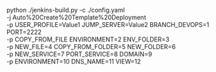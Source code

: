 python ./jenkins-build.py -c ./config.yaml \
-j Auto%20Create%20Template%20Deployment \
-p USER_PROFILE=Value1 JUMP_SERVER=Value2 BRANCH_DEVOPS=1 PORT=2222 \
-p COPY_FROM_FILE ENVIRONMENT=2 ENV_FOLDER=3 \
-p NEW_FILE=4 COPY_FROM_FOLDER=5 NEW_FOLDER=6 \
-p NEW_SERVICE=7 PORT_SERVICE=8 DOMAIN=9 \
-p ENVIRONMENT=10 DNS_NAME=11 VIEW=12
